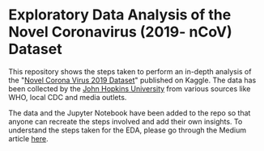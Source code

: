 # Exploratory Data Analysis of the Novel Coronavirus (2019- nCoV) Dataset

This repository shows the steps taken to perform an in-depth analysis of the "[Novel Corona Virus 2019 Dataset](https://www.kaggle.com/sudalairajkumar/novel-corona-virus-2019-dataset)" published on Kaggle. The data has been collected by the [John Hopkins University](https://www.jhu.edu/) from various sources like WHO, local CDC and media outlets. 

The data and the Jupyter Notebook have been added to the repo so that anyone can recreate the steps involved and add their own insights. To understand the steps taken for the EDA, please go through the Medium article [here](https://medium.com/p/4d1110446478/edit).
